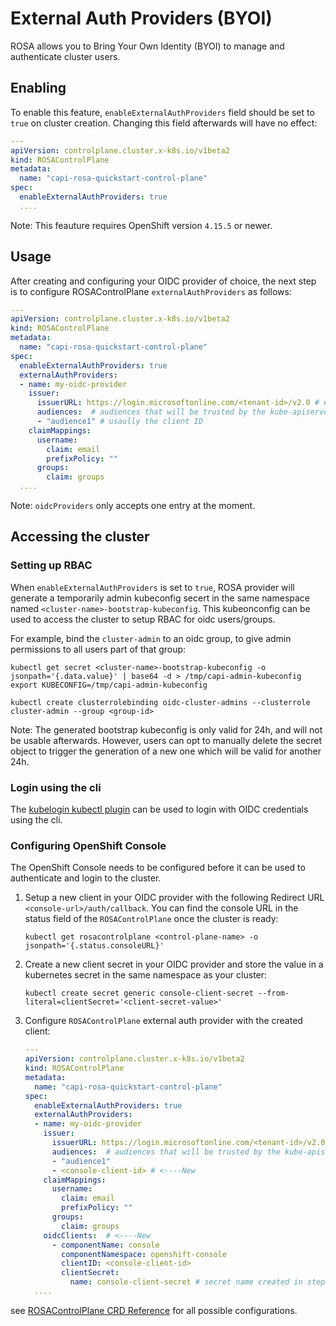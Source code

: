 # External Auth Providers (BYOI)

ROSA allows you to Bring Your Own Identity (BYOI) to manage and authenticate cluster users.

## Enabling

To enable this feature, `enableExternalAuthProviders` field should be set to `true` on cluster creation. Changing this field afterwards will have no effect:
```yaml
---
apiVersion: controlplane.cluster.x-k8s.io/v1beta2
kind: ROSAControlPlane
metadata:
  name: "capi-rosa-quickstart-control-plane"
spec:
  enableExternalAuthProviders: true
  ....
```

Note: This feauture requires OpenShift version `4.15.5` or newer.

## Usage

After creating and configuring your OIDC provider of choice, the next step is to configure ROSAControlPlane `externalAuthProviders` as follows:
```yaml
---
apiVersion: controlplane.cluster.x-k8s.io/v1beta2
kind: ROSAControlPlane
metadata:
  name: "capi-rosa-quickstart-control-plane"
spec:
  enableExternalAuthProviders: true
  externalAuthProviders:
  - name: my-oidc-provider
    issuer:
      issuerURL: https://login.microsoftonline.com/<tenant-id>/v2.0 # e.g. if using Micorsoft Entra ID
      audiences:  # audiences that will be trusted by the kube-apiserver
      - "audience1" # usaully the client ID
    claimMappings:
      username:
        claim: email
        prefixPolicy: ""
      groups:
        claim: groups
  ....
```

Note: `oidcProviders` only accepts one entry at the moment.

## Accessing the cluster

### Setting up RBAC

When `enableExternalAuthProviders` is set to `true`, ROSA provider will generate a temporarily admin kubeconfig secert in the same namespace named `<cluster-name>-bootstrap-kubeconfig`. This kubeonconfig can be used to access the cluster to setup RBAC for oidc users/groups.

For example, bind the `cluster-admin` to an oidc group, to give admin permissions to all users part of that group:
```shell
kubectl get secret <cluster-name>-bootstrap-kubeconfig -o jsonpath='{.data.value}' | base64 -d > /tmp/capi-admin-kubeconfig
export KUBECONFIG=/tmp/capi-admin-kubeconfig

kubectl create clusterrolebinding oidc-cluster-admins --clusterrole cluster-admin --group <group-id>
```

Note: The generated bootstrap kubeconfig is only valid for 24h, and will not be usable afterwards. However, users can opt to manually delete the secret object to trigger the generation of a new one which will be valid for another 24h.

### Login using the cli

The [kubelogin kubectl plugin](https://github.com/int128/kubelogin/tree/master) can be used to login with OIDC credentials using the cli. 

### Configuring OpenShift Console

The OpenShift Console needs to be configured before it can be used to authenticate and login to the cluster. 
1. Setup a new client in your OIDC provider with the following Redirect URL `<console-url>/auth/callback`. You can find the console URL in the status field of the `ROSAControlPlane` once the cluster is ready:
    ```shell
    kubectl get rosacontrolplane <control-plane-name> -o jsonpath='{.status.consoleURL}'
    ```

2. Create a new client secret in your OIDC provider and store the value in a kubernetes secret in the same namespace as your cluster:
    ```shell
    kubectl create secret generic console-client-secret --from-literal=clientSecret='<client-secret-value>' 
    ```

3. Configure `ROSAControlPlane` external auth provider with the created client:
    ```yaml
    ---
    apiVersion: controlplane.cluster.x-k8s.io/v1beta2
    kind: ROSAControlPlane
    metadata:
      name: "capi-rosa-quickstart-control-plane"
    spec:
      enableExternalAuthProviders: true
      externalAuthProviders:
      - name: my-oidc-provider
        issuer:
          issuerURL: https://login.microsoftonline.com/<tenant-id>/v2.0 # e.g. if using Micorsoft Entra ID
          audiences:  # audiences that will be trusted by the kube-apiserver
          - "audience1"
          - <console-client-id> # <----New
        claimMappings:
          username:
            claim: email
            prefixPolicy: ""
          groups:
            claim: groups
        oidcClients:  # <----New
          - componentName: console
            componentNamespace: openshift-console
            clientID: <console-client-id>
            clientSecret:
              name: console-client-secret # secret name created in step 2
      ....
    ```

see [ROSAControlPlane CRD Reference](https://cluster-api-aws.sigs.k8s.io/crd/#controlplane.cluster.x-k8s.io/v1beta2.ExternalAuthProvider) for all possible configurations.
